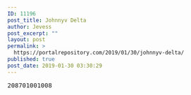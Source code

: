 ```yaml
---
ID: 11196
post_title: Johnnyv Delta
author: Jevess
post_excerpt: ""
layout: post
permalink: >
  https://portalrepository.com/2019/01/30/johnnyv-delta/
published: true
post_date: 2019-01-30 03:30:29
---
```

<pre>208701001008</pre>